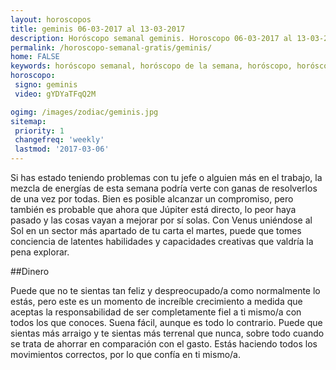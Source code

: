 ```yaml
---
layout: horoscopos
title: geminis 06-03-2017 al 13-03-2017 
description: Horóscopo semanal geminis. Horoscopo 06-03-2017 al 13-03-2017. Horoscopos univision gratis
permalink: /horoscopo-semanal-gratis/geminis/
home: FALSE
keywords: horóscopo semanal, horóscopo de la semana, horóscopo, horóscopo gratis,horóscopos, horóscopo esperanza gracia, horoscopos geminis la semana, horóscopos gratis, Tarot, Astrologia, Zodíaco, geminis, horoscopo gratis
horoscopo:
 signo: geminis
 video: gYDYaTFqQ2M

ogimg: /images/zodiac/geminis.jpg
sitemap:
 priority: 1
 changefreq: 'weekly'
 lastmod: '2017-03-06'
---
```



Si has estado teniendo problemas con tu jefe o alguien más en el trabajo, la mezcla de energías de esta semana podría verte con ganas de resolverlos de una vez por todas. Bien es posible alcanzar un compromiso, pero también es probable que ahora que Júpiter está directo, lo peor haya pasado y las cosas vayan a mejorar por sí solas. Con Venus uniéndose al Sol en un sector más apartado de tu carta el martes, puede que tomes conciencia de latentes habilidades y capacidades creativas que valdría la pena explorar.

##Dinero

Puede que no te sientas tan feliz y despreocupado/a como normalmente lo estás, pero este es un momento de increíble crecimiento a medida que aceptas la responsabilidad de ser completamente fiel a ti mismo/a con todos los que conoces. Suena fácil, aunque es todo lo contrario. Puede que sientas más arraigo y te sientas más terrenal que nunca, sobre todo cuando se trata de ahorrar en comparación con el gasto. Estás haciendo todos los movimientos correctos, por lo que confía en ti mismo/a.
